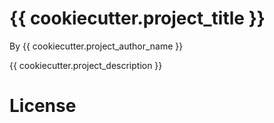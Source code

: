# {{ cookiecutter.project_title }}

By {{ cookiecutter.project_author_name }}

{{ cookiecutter.project_description }}

# License 